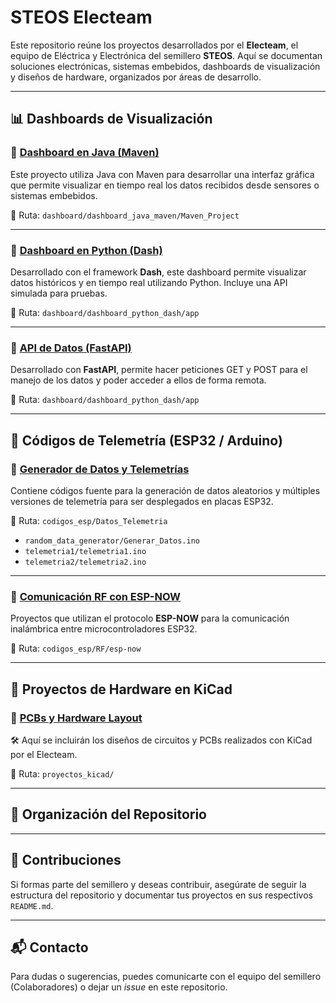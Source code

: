 # STEOS Electeam

Este repositorio reúne los proyectos desarrollados por el **Electeam**, el equipo de Eléctrica y Electrónica del semillero **STEOS**. Aquí se documentan soluciones electrónicas, sistemas embebidos, dashboards de visualización y diseños de hardware, organizados por áreas de desarrollo.

---

## 📊 Dashboards de Visualización

### 🔹 [Dashboard en Java (Maven)](dashboard/dashboard_java_maven/Maven_Project/README.md)

Este proyecto utiliza Java con Maven para desarrollar una interfaz gráfica que permite visualizar en tiempo real los datos recibidos desde sensores o sistemas embebidos.

📁 Ruta: `dashboard/dashboard_java_maven/Maven_Project`

---

### 🔹 [Dashboard en Python (Dash)](dashboard/dashboard_python_dash/app/README.md)

Desarrollado con el framework **Dash**, este dashboard permite visualizar datos históricos y en tiempo real utilizando Python. Incluye una API simulada para pruebas.

📁 Ruta: `dashboard/dashboard_python_dash/app`


---

### 🔹 [API de Datos (FastAPI)](dashboard/dashboard_python_dash/Data/API/README.md)

Desarrollado con **FastAPI**, permite hacer peticiones GET y POST para el manejo de los datos y poder acceder a ellos de forma remota.

📁 Ruta: `dashboard/dashboard_python_dash/app`

---

## 📡 Códigos de Telemetría (ESP32 / Arduino)

### 🔹 [Generador de Datos y Telemetrías](codigos_esp/Datos_Telemetria/README.md)

Contiene códigos fuente para la generación de datos aleatorios y múltiples versiones de telemetría para ser desplegados en placas ESP32.

📁 Ruta: `codigos_esp/Datos_Telemetria`

- `random_data_generator/Generar_Datos.ino`
- `telemetria1/telemetria1.ino`
- `telemetria2/telemetria2.ino`

---

### 🔹 [Comunicación RF con ESP-NOW](codigos_esp/RF/README.md)

Proyectos que utilizan el protocolo **ESP-NOW** para la comunicación inalámbrica entre microcontroladores ESP32.

📁 Ruta: `codigos_esp/RF/esp-now`

---

## 🧩 Proyectos de Hardware en KiCad

### 🔹 [PCBs y Hardware Layout](proyectos_kicad)

🛠️ Aquí se incluirán los diseños de circuitos y PCBs realizados con KiCad por el Electeam.

📁 Ruta: `proyectos_kicad/`

---

## 🔗 Organización del Repositorio


---

## 🤝 Contribuciones

Si formas parte del semillero y deseas contribuir, asegúrate de seguir la estructura del repositorio y documentar tus proyectos en sus respectivos `README.md`.

---

## 📬 Contacto

Para dudas o sugerencias, puedes comunicarte con el equipo del semillero (Colaboradores) o dejar un *issue* en este repositorio.

